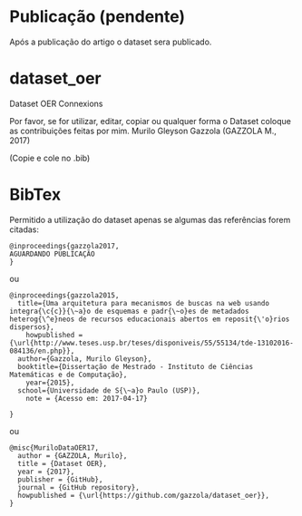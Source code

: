 # Publicação (pendente)
Após a publicação do artigo o dataset sera publicado.

# dataset_oer
Dataset OER Connexions

Por favor, se for utilizar, editar, copiar ou qualquer forma o Dataset coloque as contribuições feitas por mim.
Murilo Gleyson Gazzola (GAZZOLA M., 2017)

(Copie e cole no .bib)
# BibTex
Permitido a utilização do dataset apenas se algumas das referências forem citadas:
```
@inproceedings{gazzola2017,
AGUARDANDO PUBLICAÇÃO
}
```

ou

```
@inproceedings{gazzola2015,
  title={Uma arquitetura para mecanismos de buscas na web usando integra{\c{c}}{\~a}o de esquemas e padr{\~o}es de metadados heterog{\^e}neos de recursos educacionais abertos em reposit{\'o}rios dispersos},
    howpublished = {\url{http://www.teses.usp.br/teses/disponiveis/55/55134/tde-13102016-084136/en.php}},
  author={Gazzola, Murilo Gleyson},
  booktitle={Dissertação de Mestrado - Instituto de Ciências Matemáticas e de Computação},
    year={2015},
  school={Universidade de S{\~a}o Paulo (USP)},
    note = {Acesso em: 2017-04-17}
  
}
```


ou

```
@misc{MuriloDataOER17,
  author = {GAZZOLA, Murilo},
  title = {Dataset OER},
  year = {2017},
  publisher = {GitHub},
  journal = {GitHub repository},
  howpublished = {\url{https://github.com/gazzola/dataset_oer}},
}
```

